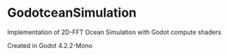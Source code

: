 # GodotceanSimulation
Implementation of 2D-FFT Ocean Simulation with Godot compute shaders

Created in Godot 4.2.2-Mono